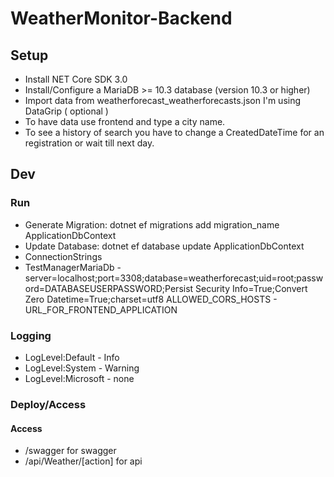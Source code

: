 # WeatherMonitor-Backend
## Setup
- Install NET Core SDK 3.0
- Install/Configure a MariaDB >= 10.3 database (version 10.3 or higher)
- Import data from weatherforecast_weatherforecasts.json I'm using DataGrip ( optional )
- To have data use frontend and type a city name.
- To see a history of search you have to change a CreatedDateTime for an registration or wait till next day.
## Dev
 ### Run
- Generate Migration: dotnet ef migrations add migration_name ApplicationDbContext
- Update Database: dotnet ef database update ApplicationDbContext
- ConnectionStrings
 - TestManagerMariaDb - server=localhost;port=3308;database=weatherforecast;uid=root;password=DATABASEUSERPASSWORD;Persist Security Info=True;Convert Zero Datetime=True;charset=utf8
ALLOWED_CORS_HOSTS - URL_FOR_FRONTEND_APPLICATION
### Logging
- LogLevel:Default - Info
- LogLevel:System - Warning
- LogLevel:Microsoft - none
### Deploy/Access
#### Access
- /swagger for swagger
- /api/Weather/[action] for api
